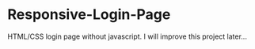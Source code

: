 # Responsive-Login-Page
HTML/CSS login page without javascript. I will improve this project later...
